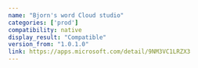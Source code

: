 ```yaml
---
name: "Bjorn's word Cloud studio"
categories: ['prod']
compatibility: native
display_result: "Compatible"
version_from: "1.0.1.0"
link: https://apps.microsoft.com/detail/9NM3VC1LRZX3
---
```

